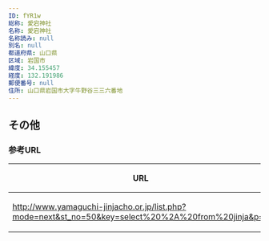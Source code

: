```yaml
---
ID: fYR1w
総称: 愛宕神社
名称: 愛宕神社
名称読み: null
別名: null
都道府県: 山口県
区域: 岩国市
緯度: 34.155457
経度: 132.191986
郵便番号: null
住所: 山口県岩国市大字牛野谷三三六番地
---
```


## その他

### 参考URL

| URL                                                                                                 | 説明   |
| --------------------------------------------------------------------------------------------------- | ------ |
| http://www.yamaguchi-jinjacho.or.jp/list.php?mode=next&st_no=50&key=select%20%2A%20from%20jinja&p=2 | 神社庁 |
